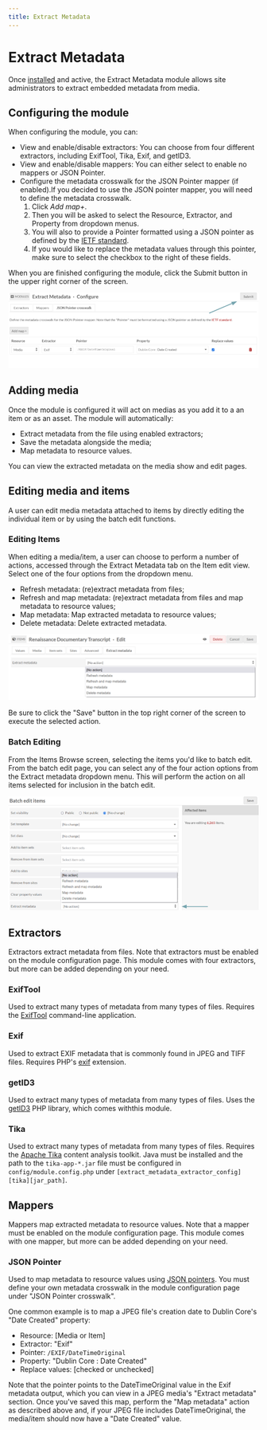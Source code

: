 ```yaml
---
title: Extract Metadata
---
```

# Extract Metadata

Once [installed](index.md#installing-modules) and active, the Extract Metadata module allows site administrators to extract embedded metadata from media. 

## Configuring the module

When configuring the module, you can:

+ View and enable/disable extractors: You can choose from four different extractors, including ExifTool, Tika, Exif, and getID3.
+ View and enable/disable mappers: You can either select to enable no mappers or JSON Pointer.
+ Configure the metadata crosswalk for the JSON Pointer mapper (if enabled).If you decided to use the JSON pointer mapper, you will need to define the metadata crosswalk. 
    1. Click _Add map+_. 
    2. Then you will be asked to select the Resource, Extractor, and Property from dropdown menus.
    3. You will also to provide a Pointer formatted using a JSON pointer as defined by the [IETF standard](https://datatracker.ietf.org/doc/html/rfc6901). 
    4. If you would like to replace the metadata values through this pointer, make sure to select the checkbox to the right of these fields.

When you are finished configuring the module, click the Submit button in the upper right corner of the screen.

![Extract Metadata module configuration view with JSON Pointer crosswalk and submit button indicated](../modules/modulesfiles/extractMetadata_config.png)


## Adding media

Once the module is configured it will act on medias as you add it to a an item or as an asset. The module will automatically:

+ Extract metadata from the file using enabled extractors;
+ Save the metadata alongside the media;
+ Map metadata to resource values.

You can view the extracted metadata on the media show and edit pages.

## Editing media and items

A user can edit media metadata attached to items by directly editing the individual item or by using the batch edit functions. 

### Editing Items
When editing a media/item, a user can choose to perform a number of actions, accessed through the Extract Metadata tab on the Item edit view. Select one of the four options from the dropdown menu.

+ Refresh metadata: (re)extract metadata from files;
+ Refresh and map metadata: (re)extract metadata from files and map metadata to resource values;
+ Map metadata: Map extracted metadata to resource values;
+ Delete metadata: Delete extracted metadata.

![Item edit view with the Extract metadata tab active and the actions dropdown menu open](../modules/modulesfiles/extractMetadata_actions.png)

Be sure to click the "Save" button in the top right corner of the screen to execute the selected action.

### Batch Editing

From the Items Browse screen, selecting the items you'd like to batch edit. From the batch edit page, you can select any of the four action options from the Extract metadata dropdown menu. This will perform the action on all items selected for inclusion in the batch edit. 

![Batch edit view with Extract metadata dropdown open](../modules/modulesfiles/extractMetadata_batchEdit.png)


## Extractors

Extractors extract metadata from files. Note that extractors must be enabled on the module configuration page. This module comes with four extractors, but more can be added depending on your need.

### ExifTool

Used to extract many types of metadata from many types of files. Requires the [ExifTool](https://exiftool.org/) command-line application.

### Exif

Used to extract EXIF metadata that is commonly found in JPEG and TIFF files. Requires PHP's [exif](https://www.php.net/manual/en/book.exif.php) extension.

### getID3

Used to extract many types of metadata from many types of files. Uses the [getID3](https://github.com/JamesHeinrich/getID3) PHP library, which comes withthis module.
 
### Tika

Used to extract many types of metadata from many types of files. Requires the [Apache Tika](https://tika.apache.org/) content analysis toolkit. Java must be installed and the path to the `tika-app-*.jar` file must be configured in `config/module.config.php` under `[extract_metadata_extractor_config][tika][jar_path]`.

## Mappers

Mappers map extracted metadata to resource values. Note that a mapper must be enabled on the module configuration page. This module comes with one mapper, but more can be added depending on your need.

### JSON Pointer

Used to map metadata to resource values using [JSON pointers](https://datatracker.ietf.org/doc/html/rfc6901). You must define your own metadata crosswalk in the module configuration page under "JSON Pointer crosswalk".

One common example is to map a JPEG file's creation date to Dublin Core's "Date Created" property:
+ Resource: [Media or Item]
+ Extractor: "Exif"
+ Pointer: `/EXIF/DateTimeOriginal`
+ Property: "Dublin Core : Date Created"
+ Replace values: [checked or unchecked]

Note that the pointer points to the DateTimeOriginal value in the Exif metadata output, which you can view in a JPEG media's "Extract metadata" section. Once you've saved this map, perform the "Map metadata" action as described above and, if your JPEG file includes DateTimeOriginal, the media/item should now have a "Date Created" value.
